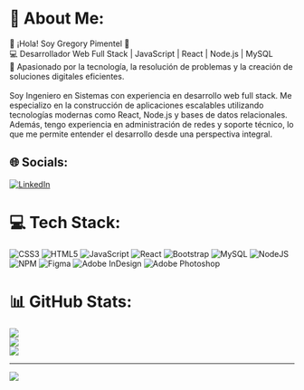 # 💫 About Me:
👋 ¡Hola! Soy Gregory Pimentel 🚀<br>💻 Desarrollador Web Full Stack | JavaScript | React | Node.js | MySQL<br>🎯 Apasionado por la tecnología, la resolución de problemas y la creación de soluciones digitales eficientes.<br><br>Soy Ingeniero en Sistemas con experiencia en desarrollo web full stack. Me especializo en la construcción de aplicaciones escalables utilizando tecnologías modernas como React, Node.js y bases de datos relacionales. <br>Además, tengo experiencia en administración de redes y soporte técnico, lo que me permite entender el desarrollo desde una perspectiva integral.


## 🌐 Socials:
[![LinkedIn](https://img.shields.io/badge/LinkedIn-%230077B5.svg?logo=linkedin&logoColor=white)](https://linkedin.com/in/https://www.linkedin.com/in/gregory-pimentel-b0744314b/) 

# 💻 Tech Stack:
![CSS3](https://img.shields.io/badge/css3-%231572B6.svg?style=for-the-badge&logo=css3&logoColor=white) ![HTML5](https://img.shields.io/badge/html5-%23E34F26.svg?style=for-the-badge&logo=html5&logoColor=white) ![JavaScript](https://img.shields.io/badge/javascript-%23323330.svg?style=for-the-badge&logo=javascript&logoColor=%23F7DF1E) ![React](https://img.shields.io/badge/react-%2320232a.svg?style=for-the-badge&logo=react&logoColor=%2361DAFB) ![Bootstrap](https://img.shields.io/badge/bootstrap-%238511FA.svg?style=for-the-badge&logo=bootstrap&logoColor=white) ![MySQL](https://img.shields.io/badge/mysql-4479A1.svg?style=for-the-badge&logo=mysql&logoColor=white) ![NodeJS](https://img.shields.io/badge/node.js-6DA55F?style=for-the-badge&logo=node.js&logoColor=white) ![NPM](https://img.shields.io/badge/NPM-%23CB3837.svg?style=for-the-badge&logo=npm&logoColor=white) ![Figma](https://img.shields.io/badge/figma-%23F24E1E.svg?style=for-the-badge&logo=figma&logoColor=white) ![Adobe InDesign](https://img.shields.io/badge/Adobe%20InDesign-49021F?style=for-the-badge&logo=adobeindesign&logoColor=FF3366) ![Adobe Photoshop](https://img.shields.io/badge/adobe%20photoshop-%2331A8FF.svg?style=for-the-badge&logo=adobe%20photoshop&logoColor=white)
# 📊 GitHub Stats:
![](https://github-readme-stats.vercel.app/api?username=ZGrengo&theme=dark&hide_border=false&include_all_commits=true&count_private=true)<br/>
![](https://nirzak-streak-stats.vercel.app/?user=ZGrengo&theme=dark&hide_border=false)<br/>
![](https://github-readme-stats.vercel.app/api/top-langs/?username=ZGrengo&theme=dark&hide_border=false&include_all_commits=true&count_private=true&layout=compact)

---
[![](https://visitcount.itsvg.in/api?id=ZGrengo&icon=0&color=0)](https://visitcount.itsvg.in)

<!-- Proudly created with GPRM ( https://gprm.itsvg.in ) -->
